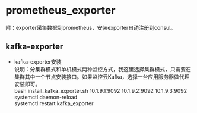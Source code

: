 # prometheus_exporter  
附：exporter采集数据到prometheus，安装exporter自动注册到consul。  
  
## kafka-exporter  
+ kafka-exporter安装  
说明：分集群模式和单机模式两种监控方式，我这里选择集群模式，只需要在集群其中一个节点安装接口。如果监控云Kafka，选择一台应用服务器做代理安装即可。  
bash install_kafka_exporter.sh 10.1.9.1:9092 10.1.9.2:9092  10.1.9.3:9092  
systemctl daemon-reload  
systemctl restart kafka_exporter  
 
 
